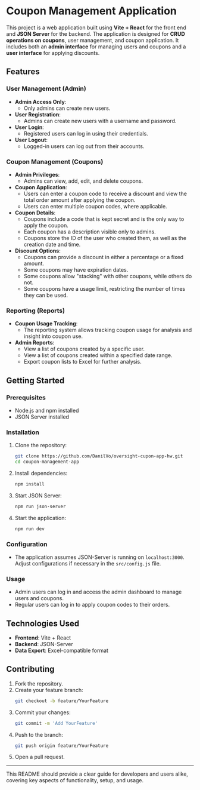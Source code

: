 
# Coupon Management Application

This project is a web application built using **Vite + React** for the front end and **JSON Server** for the backend. The application is designed for **CRUD operations on coupons**, user management, and coupon application. It includes both an **admin interface** for managing users and coupons and a **user interface** for applying discounts.

## Features

### User Management (Admin)
- **Admin Access Only**:
  - Only admins can create new users.
- **User Registration**:
  - Admins can create new users with a username and password.
- **User Login**:
  - Registered users can log in using their credentials.
- **User Logout**:
  - Logged-in users can log out from their accounts.

### Coupon Management (Coupons)
- **Admin Privileges**:
  - Admins can view, add, edit, and delete coupons.
- **Coupon Application**:
  - Users can enter a coupon code to receive a discount and view the total order amount after applying the coupon.
  - Users can enter multiple coupon codes, where applicable.
- **Coupon Details**:
  - Coupons include a code that is kept secret and is the only way to apply the coupon.
  - Each coupon has a description visible only to admins.
  - Coupons store the ID of the user who created them, as well as the creation date and time.
- **Discount Options**:
  - Coupons can provide a discount in either a percentage or a fixed amount.
  - Some coupons may have expiration dates.
  - Some coupons allow "stacking" with other coupons, while others do not.
  - Some coupons have a usage limit, restricting the number of times they can be used.

### Reporting (Reports)
- **Coupon Usage Tracking**:
  - The reporting system allows tracking coupon usage for analysis and insight into coupon use.
- **Admin Reports**:
  - View a list of coupons created by a specific user.
  - View a list of coupons created within a specified date range.
  - Export coupon lists to Excel for further analysis.

## Getting Started

### Prerequisites
- Node.js and npm installed
- JSON Server installed

### Installation
1. Clone the repository:
   ```bash
   git clone https://github.com/DanilVo/oversight-cupon-app-hw.git
   cd coupon-management-app
   ```

2. Install dependencies:
   ```bash
   npm install
   ```

3. Start JSON Server:
   ```bash
   npm run json-server
   ```

4. Start the application:
   ```bash
   npm run dev
   ```

### Configuration
- The application assumes JSON-Server is running on `localhost:3000`. Adjust configurations if necessary in the `src/config.js` file.

### Usage
- Admin users can log in and access the admin dashboard to manage users and coupons.
- Regular users can log in to apply coupon codes to their orders.

## Technologies Used
- **Frontend**: Vite + React
- **Backend**: JSON-Server
- **Data Export**: Excel-compatible format

## Contributing
1. Fork the repository.
2. Create your feature branch:
   ```bash
   git checkout -b feature/YourFeature
   ```
3. Commit your changes:
   ```bash
   git commit -m 'Add YourFeature'
   ```
4. Push to the branch:
   ```bash
   git push origin feature/YourFeature
   ```
5. Open a pull request.

---

This README should provide a clear guide for developers and users alike, covering key aspects of functionality, setup, and usage.